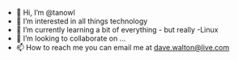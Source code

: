 - 👋 Hi, I’m @tanowl
- 👀 I’m interested in all things technology
- 🌱 I’m currently learning a bit of everything - but really -Linux
- 💞️ I’m looking to collaborate on ...
- 📫 How to reach me you can email me at dave.walton@live.com

<!---
tanowl/tanowl is a ✨ special ✨ repository because its `README.md` (this file) appears on your GitHub profile.
You can click the Preview link to take a look at your changes.
--->
